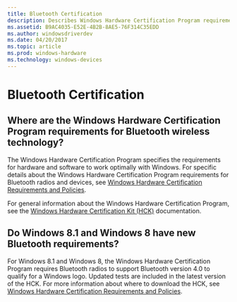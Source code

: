 ```yaml
---
title: Bluetooth Certification
description: Describes Windows Hardware Certification Program requirements for Bluetooth radios
ms.assetid: B9AC4035-E52E-4B2B-8AE5-76F314C35EDD
ms.author: windowsdriverdev
ms.date: 04/20/2017
ms.topic: article
ms.prod: windows-hardware
ms.technology: windows-devices
---
```


# Bluetooth Certification


## <span id="Where_are_the_Windows_Hardware_Certification_Program_requirements_for_Bluetooth_wireless_technology_"></span><span id="where_are_the_windows_hardware_certification_program_requirements_for_bluetooth_wireless_technology_"></span><span id="WHERE_ARE_THE_WINDOWS_HARDWARE_CERTIFICATION_PROGRAM_REQUIREMENTS_FOR_BLUETOOTH_WIRELESS_TECHNOLOGY_"></span>Where are the Windows Hardware Certification Program requirements for Bluetooth wireless technology?


The Windows Hardware Certification Program specifies the requirements for hardware and software to work optimally with Windows. For specific details about the Windows Hardware Certification Program requirements for Bluetooth radios and devices, see [Windows Hardware Certification Requirements and Policies](http://go.microsoft.com/fwlink/p/?linkid=317937).

For general information about the Windows Hardware Certification Program, see the [Windows Hardware Certification Kit (HCK)](https://go.microsoft.com/fwlink/p/?LinkId=733613) documentation.

## <span id="do_windows_8.1_and_windows_8_have_new_bluetooth_requirements_"></span><span id="DO_WINDOWS_8.1_AND_WINDOWS_8_HAVE_NEW_BLUETOOTH_REQUIREMENTS_"></span>Do Windows 8.1 and Windows 8 have new Bluetooth requirements?


For Windows 8.1 and Windows 8, the Windows Hardware Certification Program requires Bluetooth radios to support Bluetooth version 4.0 to qualify for a Windows logo. Updated tests are included in the latest version of the HCK. For more information about where to download the HCK, see [Windows Hardware Certification Requirements and Policies](http://go.microsoft.com/fwlink/p/?linkid=317937).

 

 






